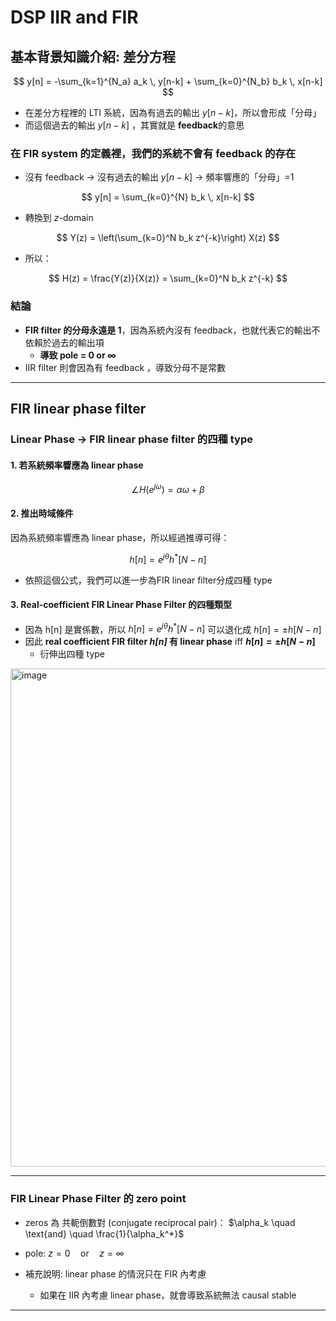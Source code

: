 # DSP IIR and FIR

## 基本背景知識介紹: 差分方程

  
  $$
  y[n] = -\sum_{k=1}^{N_a} a_k \, y[n-k] + \sum_{k=0}^{N_b} b_k \, x[n-k]
  $$

* 在差分方程裡的 LTI 系統，因為有過去的輸出 $y[n-k]$，所以會形成「分母」
* 而這個過去的輸出 $y[n-k]$ ，其實就是 **feedback**的意思


### 在 FIR system 的定義裡，我們的系統不會有 feedback 的存在
* 沒有 feedback -> 沒有過去的輸出 $y[n-k]$ -> 頻率響應的「分母」=1

$$
y[n] = \sum_{k=0}^{N} b_k \, x[n-k]
$$

* 轉換到 $z$-domain

$$
Y(z) = \left(\sum_{k=0}^N b_k z^{-k}\right) X(z)
$$

 * 所以：
  
  $$
  H(z) = \frac{Y(z)}{X(z)} = \sum_{k=0}^N b_k z^{-k}
  $$


### 結論
* **FIR filter 的分母永遠是 1**，因為系統內沒有 feedback，也就代表它的輸出不依賴於過去的輸出項
    * **導致 pole = 0 or ∞**
* IIR filter 則會因為有 feedback ，導致分母不是常數


***

## FIR linear phase filter 

### Linear Phase -> FIR linear phase filter 的四種 type

#### 1. 若系統頻率響應為 linear phase

$$
\angle H(e^{j\omega}) = \alpha \omega + \beta
$$



#### 2. 推出時域條件
因為系統頻率響應為 linear phase，所以經過推導可得：  

$$
h[n] = e^{j\theta} h^*[N-n]
$$

* 依照這個公式，我們可以進一步為FIR linear filter分成四種 type

#### 3. Real-coefficient FIR Linear Phase Filter 的四種類型

* 因為 h[n] 是實係數，所以 $h[n] = e^{j\theta} h^*[N-n]$ 可以退化成 $h[n] = \pm h[N-n]$
* 因此 **real coefficient FIR filter *h[n]* 有 linear phase** iff **$h[n] = \pm h[N-n]$**
    * 衍伸出四種 type

<img width="783" height="797" alt="image" src="https://github.com/user-attachments/assets/e8198bae-b2a4-48b2-a6c5-69b01c9443a9" />   

***

### FIR Linear Phase Filter 的 zero point

* zeros 為 共軛倒數對 (conjugate reciprocal pair)： $\alpha_k \quad \text{and} \quad \frac{1}{\alpha_k^*}$
* pole: $z = 0 \quad \text{or} \quad z = \infty$

* 補充說明: linear phase 的情況只在 FIR 內考慮
    * 如果在 IIR 內考慮 linear phase，就會導致系統無法 causal stable
 
***

